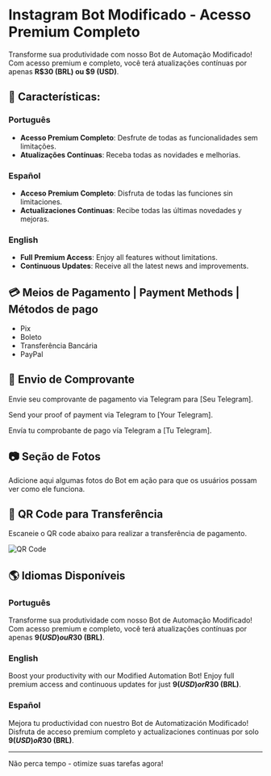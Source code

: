 # Instagram Bot Modificado - Acesso Premium Completo

Transforme sua produtividade com nosso Bot de Automação Modificado! Com acesso premium e completo, você terá atualizações contínuas por apenas **R$30 (BRL) ou $9 (USD)**.

## 🚀 Características:

### Português
- **Acesso Premium Completo**: Desfrute de todas as funcionalidades sem limitações.
- **Atualizações Contínuas**: Receba todas as novidades e melhorias.

### Español
- **Acceso Premium Completo**: Disfruta de todas las funciones sin limitaciones.
- **Actualizaciones Continuas**: Recibe todas las últimas novedades y mejoras.

### English
- **Full Premium Access**: Enjoy all features without limitations.
- **Continuous Updates**: Receive all the latest news and improvements.

## 💳 Meios de Pagamento | Payment Methods | Métodos de pago
- Pix
- Boleto
- Transferência Bancária
- PayPal

## 📱 Envio de Comprovante
Envie seu comprovante de pagamento via Telegram para [Seu Telegram].

Send your proof of payment via Telegram to [Your Telegram].

Envía tu comprobante de pago vía Telegram a [Tu Telegram].

## 📷 Seção de Fotos
Adicione aqui algumas fotos do Bot em ação para que os usuários possam ver como ele funciona.

## 📲 QR Code para Transferência
Escaneie o QR code abaixo para realizar a transferência de pagamento.

![QR Code](URL_DO_SEU_QR_CODE_AQUI)

## 🌎 Idiomas Disponíveis

### Português
Transforme sua produtividade com nosso Bot de Automação Modificado! Com acesso premium e completo, você terá atualizações contínuas por apenas **$9 (USD) ou R$30 (BRL)**.

### English
Boost your productivity with our Modified Automation Bot! Enjoy full premium access and continuous updates for just **$9 (USD) or R$30 (BRL)**.

### Español
Mejora tu productividad con nuestro Bot de Automatización Modificado! Disfruta de acceso premium completo y actualizaciones continuas por solo **$9 (USD) o R$30 (BRL)**.

---

Não perca tempo - otimize suas tarefas agora!
